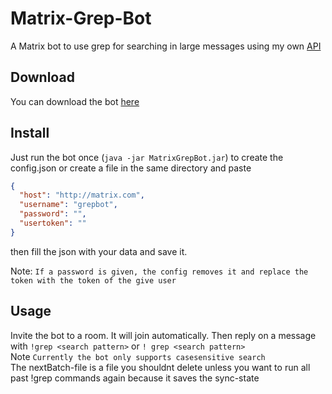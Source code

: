 # Matrix-Grep-Bot
A Matrix bot to use grep for searching in large messages using my own [API](https://github.com/JojiiOfficial/Matrix-ClientServer-API-java)

## Download

You can download the bot [here](https://jojii.de/files/matrix/bots/MatrixGrepBot.jar)

## Install
Just run the bot once (`java -jar MatrixGrepBot.jar`) to create the config.json or create a file in the same directory and paste

```json
{
  "host": "http://matrix.com",
  "username": "grepbot",
  "password": "",
  "usertoken": ""
}
```
then fill the json with your data and save it.

Note: `If a password is given, the config removes it and replace the token with the token of the give user`

## Usage
Invite the bot to a room. It will join automatically. Then reply on a message with `!grep <search pattern>` or `! grep <search pattern>`
<br>Note `Currently the bot only supports casesensitive search`
<br>The nextBatch-file is a file you shouldnt delete unless you want to run all past !grep commands again because it saves the sync-state